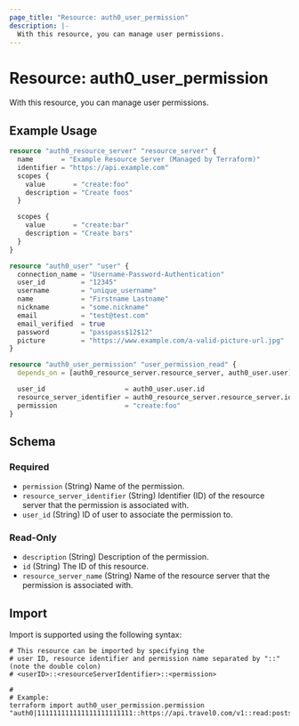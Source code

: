 ```yaml
---
page_title: "Resource: auth0_user_permission"
description: |-
  With this resource, you can manage user permissions.
---
```


# Resource: auth0_user_permission

With this resource, you can manage user permissions.

## Example Usage

```terraform
resource "auth0_resource_server" "resource_server" {
  name       = "Example Resource Server (Managed by Terraform)"
  identifier = "https://api.example.com"
  scopes {
    value       = "create:foo"
    description = "Create foos"
  }

  scopes {
    value       = "create:bar"
    description = "Create bars"
  }
}

resource "auth0_user" "user" {
  connection_name = "Username-Password-Authentication"
  user_id         = "12345"
  username        = "unique_username"
  name            = "Firstname Lastname"
  nickname        = "some.nickname"
  email           = "test@test.com"
  email_verified  = true
  password        = "passpass$12$12"
  picture         = "https://www.example.com/a-valid-picture-url.jpg"
}

resource "auth0_user_permission" "user_permission_read" {
  depends_on = [auth0_resource_server.resource_server, auth0_user.user]

  user_id                    = auth0_user.user.id
  resource_server_identifier = auth0_resource_server.resource_server.identifier
  permission                 = "create:foo"
}
```

<!-- schema generated by tfplugindocs -->
## Schema

### Required

- `permission` (String) Name of the permission.
- `resource_server_identifier` (String) Identifier (ID) of the resource server that the permission is associated with.
- `user_id` (String) ID of user to associate the permission to.

### Read-Only

- `description` (String) Description of the permission.
- `id` (String) The ID of this resource.
- `resource_server_name` (String) Name of the resource server that the permission is associated with.

## Import

Import is supported using the following syntax:

```shell
# This resource can be imported by specifying the
# user ID, resource identifier and permission name separated by "::" (note the double colon)
# <userID>::<resourceServerIdentifier>::<permission>

#
# Example:
terraform import auth0_user_permission.permission "auth0|111111111111111111111111::https://api.travel0.com/v1::read:posts"
```
